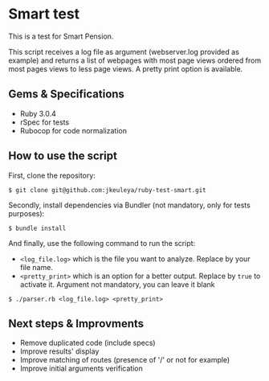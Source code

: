 # Smart test

This is a test for Smart Pension.

This script receives a log file as argument (webserver.log provided as example) and returns a list of webpages with most page views ordered from most pages views to less page views. A pretty print option is available.

## Gems & Specifications

* Ruby 3.0.4
* rSpec for tests
* Rubocop for code normalization

## How to use the script

First, clone the repository:

    $ git clone git@github.com:jkeuleya/ruby-test-smart.git

Secondly, install dependencies via Bundler (not mandatory, only for tests purposes):

    $ bundle install

And finally, use the following command to run the script:
- `<log_file.log>` which is the file you want to analyze. Replace by your file name.
- `<pretty_print>` which is an option for a better output. Replace by `true` to activate it. Argument not mandatory, you can leave it blank

```
$ ./parser.rb <log_file.log> <pretty_print>
```

## Next steps & Improvments

- Remove duplicated code (include specs)
- Improve results' display
- Improve matching of routes (presence of '/' or not for example)
- Improve initial arguments verification
